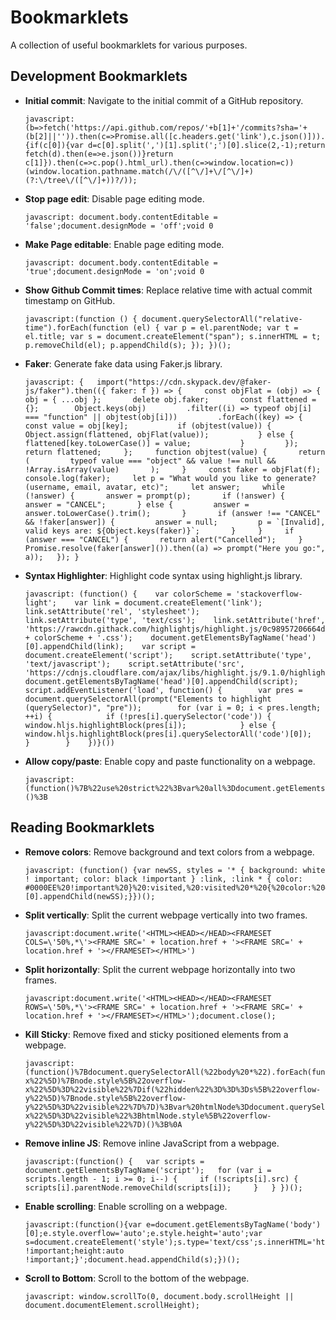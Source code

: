  # Bookmarklets

A collection of useful bookmarklets for various purposes.

## Development Bookmarklets

- **Initial commit**: Navigate to the initial commit of a GitHub repository.
  ```
  javascript:(b=>fetch('https://api.github.com/repos/'+b[1]+'/commits?sha='+(b[2]||'')).then(c=>Promise.all([c.headers.get('link'),c.json()])).then(c=>{if(c[0]){var d=c[0].split(',')[1].split(';')[0].slice(2,-1);return fetch(d).then(e=>e.json())}return c[1]}).then(c=>c.pop().html_url).then(c=>window.location=c))(window.location.pathname.match(/\/([^\/]+\/[^\/]+)(?:\/tree\/([^\/]+))?/));
  ```

- **Stop page edit**: Disable page editing mode.
  ```
  javascript: document.body.contentEditable = 'false';document.designMode = 'off';void 0
  ```

- **Make Page editable**: Enable page editing mode.
  ```
  javascript: document.body.contentEditable = 'true';document.designMode = 'on';void 0
  ```

- **Show Github Commit times**: Replace relative time with actual commit timestamp on GitHub.
  ```
  javascript:(function () { document.querySelectorAll("relative-time").forEach(function (el) { var p = el.parentNode; var t = el.title; var s = document.createElement("span"); s.innerHTML = t; p.removeChild(el); p.appendChild(s); }); })();
  ```

- **Faker**: Generate fake data using Faker.js library.
  ```
  javascript: {   import("https://cdn.skypack.dev/@faker-js/faker").then(({ faker: f }) => {     const objFlat = (obj) => {       obj = { ...obj };       delete obj.faker;       const flattened = {};        Object.keys(obj)         .filter((i) => typeof obj[i] === "function" || objtest(obj[i]))         .forEach((key) => {           const value = obj[key];           if (objtest(value)) {             Object.assign(flattened, objFlat(value));           } else {             flattened[key.toLowerCase()] = value;           }         });        return flattened;     };     function objtest(value) {       return (         typeof value === "object" && value !== null && !Array.isArray(value)       );     }     const faker = objFlat(f);     console.log(faker);     let p = "What would you like to generate? (username, email, avatar, etc)";     let answer;     while (!answer) {       answer = prompt(p);       if (!answer) {         answer = "CANCEL";       } else {         answer = answer.toLowerCase().trim();       }       if (answer !== "CANCEL" && !faker[answer]) {         answer = null;         p = `[Invalid], valid keys are: ${Object.keys(faker)}`;       }     }     if (answer === "CANCEL") {       return alert("Cancelled");     }     Promise.resolve(faker[answer]()).then((a) => prompt("Here you go:", a));   }); }
  ```

- **Syntax Highlighter**: Highlight code syntax using highlight.js library.
  ```
  javascript: (function() {    var colorScheme = 'stackoverflow-light';    var link = document.createElement('link');    link.setAttribute('rel', 'stylesheet');    link.setAttribute('type', 'text/css');    link.setAttribute('href', 'https://rawcdn.githack.com/highlightjs/highlight.js/0c98957206664d2aacd72bbfab4479c216f6da7e/src/styles/' + colorScheme + '.css');    document.getElementsByTagName('head')[0].appendChild(link);    var script = document.createElement('script');    script.setAttribute('type', 'text/javascript');    script.setAttribute('src', 'https://cdnjs.cloudflare.com/ajax/libs/highlight.js/9.1.0/highlight.min.js');    document.getElementsByTagName('head')[0].appendChild(script);    script.addEventListener('load', function() {        var pres = document.querySelectorAll(prompt("Elements to highlight (querySelector)", "pre"));        for (var i = 0; i < pres.length; ++i) {            if (!pres[i].querySelector('code')) {                window.hljs.highlightBlock(pres[i]);            } else {                window.hljs.highlightBlock(pres[i].querySelectorAll('code')[0]);            }        }    })}())
  ```

- **Allow copy/paste**: Enable copy and paste functionality on a webpage.
  ```
  javascript:(function()%7B%22use%20strict%22%3Bvar%20all%3Ddocument.getElementsByTagName(%22*%22)%3Bvar%20i%3Bvar%20max%3Bfor(i%3D0%2Cmax%3Dall.length%3Bi%3Cmax%3Bi%2B%3D1)%7Bif(all%5Bi%5D.onCopy)%7Ball%5Bi%5D.onCopy%3Dnull%3B%7Dif(all%5Bi%5D.onPaste)%7Ball%5Bi%5D.onPaste%3Dnull%3B%7D%7D%7D)()%3B
  ```

## Reading Bookmarklets

- **Remove colors**: Remove background and text colors from a webpage.
  ```
  javascript: (function() {var newSS, styles = '* { background: white ! important; color: black !important } :link, :link * { color: #0000EE%20!important%20}%20:visited,%20:visited%20*%20{%20color:%20#551A8B%20!important%20}';if%20(document.createStyleSheet)%20{document.createStyleSheet(%22javascript:'%22%20+%20styles%20+%20%22'%22);}%20else%20{newSS%20=%20document.createElement('link');newSS.rel%20=%20'stylesheet';newSS.href%20=%20'data:text/css,'%20+%20escape(styles);document.getElementsByTagName(%22head%22)[0].appendChild(newSS);}})();
  ```

- **Split vertically**: Split the current webpage vertically into two frames.
  ```
  javascript:document.write('<HTML><HEAD></HEAD><FRAMESET COLS=\'50%,*\'><FRAME SRC=' + location.href + '><FRAME SRC=' + location.href + '></FRAMESET></HTML>')
  ```

- **Split horizontally**: Split the current webpage horizontally into two frames.
  ```
  javascript:document.write('<HTML><HEAD></HEAD><FRAMESET ROWS=\'50%,*\'><FRAME SRC=' + location.href + '><FRAME SRC=' + location.href + '></FRAMESET></HTML>');document.close();
  ```

- **Kill Sticky**: Remove fixed and sticky positioned elements from a webpage.
  ```
  javascript:(function()%7Bdocument.querySelectorAll(%22body%20*%22).forEach(function(node)%7Bif(%5B%22fixed%22%2C%22sticky%22%5D.includes(getComputedStyle(node).position))%7Bnode.parentNode.removeChild(node)%7D%7D)%3Bdocument.querySelectorAll(%22html%20*%22).forEach(function(node)%7Bvar%20s%3DgetComputedStyle(node)%3Bif(%22hidden%22%3D%3D%3Ds%5B%22overflow%22%5D)%7Bnode.style%5B%22overflow%22%5D%3D%22visible%22%7Dif(%22hidden%22%3D%3D%3Ds%5B%22overflow-x%22%5D)%7Bnode.style%5B%22overflow-x%22%5D%3D%22visible%22%7Dif(%22hidden%22%3D%3D%3Ds%5B%22overflow-y%22%5D)%7Bnode.style%5B%22overflow-y%22%5D%3D%22visible%22%7D%7D)%3Bvar%20htmlNode%3Ddocument.querySelector(%22html%22)%3BhtmlNode.style%5B%22overflow%22%5D%3D%22visible%22%3BhtmlNode.style%5B%22overflow-x%22%5D%3D%22visible%22%3BhtmlNode.style%5B%22overflow-y%22%5D%3D%22visible%22%7D)()%3B%0A
  ```

- **Remove inline JS**: Remove inline JavaScript from a webpage.
  ```
  javascript:(function() {   var scripts = document.getElementsByTagName('script');   for (var i = scripts.length - 1; i >= 0; i--) {     if (!scripts[i].src) {       scripts[i].parentNode.removeChild(scripts[i]);     }   } })();
  ```

- **Enable scrolling**: Enable scrolling on a webpage.
  ```
  javascript:(function(){var e=document.getElementsByTagName('body')[0];e.style.overflow='auto';e.style.height='auto';var s=document.createElement('style');s.type='text/css';s.innerHTML='html,body{overflow:auto !important;height:auto !important;}';document.head.appendChild(s);})();
  ```

- **Scroll to Bottom**: Scroll to the bottom of the webpage.
  ```
  javascript: window.scrollTo(0, document.body.scrollHeight || document.documentElement.scrollHeight);
  ```

